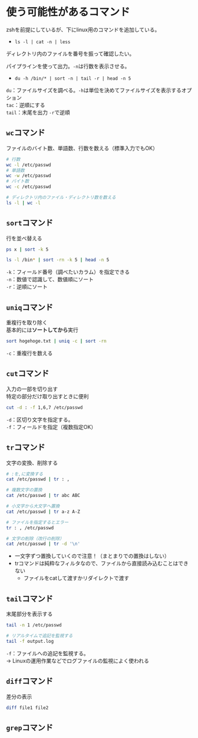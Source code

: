 # 使う可能性があるコマンド
zshを前提にしているが、下にlinux用のコマンドを追加している。

- `ls -l | cat -n | less`

ディレクトリ内のファイルを番号を振って確認したい。

パイプラインを使って出力。`-n`は行数を表示させる。

- `du -h /bin/* | sort -n | tail -r | head -n 5`

`du`：ファイルサイズを調べる。`-h`は単位を決めてファイルサイズを表示するオプション  
`tac`：逆順にする  
`tail`：末尾を出力 `-r`で逆順

## `wc`コマンド
ファイルのバイト数、単語数、行数を数える（標準入力でもOK）

```bash
# 行数
wc -l /etc/passwd
# 単語数
wc -w /etc/passwd
# バイト数
wc -c /etc/passwd
```

```bash
# ディレクトリ内のファイル・ディレクトリ数を数える
ls -l | wc -l
```

## `sort`コマンド
行を並べ替える

```bash
ps x | sort -k 5

ls -l /bin* | sort -rn -k 5 | head -n 5
```

`-k`：フィールド番号（調べたいカラム）を指定できる  
`-n`：数値で認識して、数値順にソート  
`-r`：逆順にソート

## `uniq`コマンド
重複行を取り除く  
基本的には**ソートしてから**実行

```bash
sort hogehoge.txt | uniq -c | sort -rn
```

`-c`：重複行を数える

## `cut`コマンド
入力の一部を切り出す  
特定の部分だけ取り出すときに便利

```bash
cut -d : -f 1,6,7 /etc/passwd
```

`-d`：区切り文字を指定する。  
`-f`：フィールドを指定（複数指定OK）

## `tr`コマンド
文字の変換、削除する

```bash
# :を,に変換する
cat /etc/passwd | tr : ,

# 複数文字の置換
cat /etc/passwd | tr abc ABC

# 小文字から大文字へ置換
cat /etc/passwd | tr a-z A-Z

# ファイルを指定するとエラー
tr : , /etc/passwd

# 文字の削除（改行の削除）
cat /etc/passwd | tr -d '\n'
```

- 一文字ずつ置換していくので注意！（まとまりでの置換はしない）
- trコマンドは純粋なフィルタなので、ファイルから直接読み込むことはできない
  - ファイルをcatして渡すかリダイレクトで渡す

## `tail`コマンド
末尾部分を表示する

```bash
tail -n 1 /etc/passwd

# リアルタイムで追記を監視する
tail -f output.log
```

`-f`：ファイルへの追記を監視する。  
→ Linuxの運用作業などでログファイルの監視によく使われる

## `diff`コマンド
差分の表示

```bash
diff file1 file2
```

## `grep`コマンド


